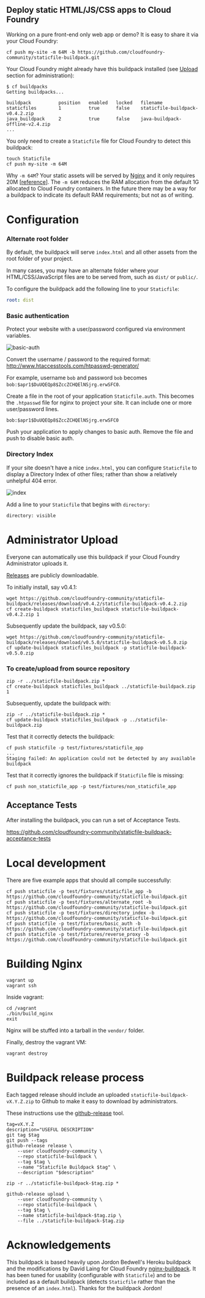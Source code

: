 Deploy static HTML/JS/CSS apps to Cloud Foundry
-----------------------------------------------

Working on a pure front-end only web app or demo? It is easy to share it via your Cloud Foundry:

```
cf push my-site -m 64M -b https://github.com/cloudfoundry-community/staticfile-buildpack.git
```

Your Cloud Foundry might already have this buildpack installed (see [Upload](#administrator-upload) section for administration):

```
$ cf buildpacks
Getting buildpacks...

buildpack          position   enabled   locked   filename
staticfiles        1          true      false    staticfile-buildpack-v0.4.2.zip
java_buildpack     2          true      false    java-buildpack-offline-v2.4.zip
...
```

You only need to create a `Staticfile` file for Cloud Foundry to detect this buildpack:

```
touch Staticfile
cf push my-site -m 64M
```

Why `-m 64M`? Your static assets will be served by [Nginx](http://nginx.com/) and it only requires 20M [[reference](http://wiki.nginx.org/WhyUseIt)]. The `-m 64M` reduces the RAM allocation from the default 1G allocated to Cloud Foundry containers. In the future there may be a way for a buildpack to indicate its default RAM requirements; but not as of writing.

Configuration
=============

### Alternate root folder

By default, the buildpack will serve `index.html` and all other assets from the root folder of your project.

In many cases, you may have an alternate folder where your HTML/CSS/JavaScript files are to be served from, such as `dist/` or `public/`.

To configure the buildpack add the following line to your `Staticfile`:

```yaml
root: dist
```

### Basic authentication

Protect your website with a user/password configured via environment variables.

![basic-auth](http://cl.ly/image/13402a2d0R1i/basicauth.png)

Convert the username / password to the required format: http://www.htaccesstools.com/htpasswd-generator/

For example, username `bob` and password `bob` becomes `bob:$apr1$DuUQEQp8$ZccZCHQElNSjrg.erwSFC0`.

Create a file in the root of your application `Staticfile.auth`. This becomes the `.htpasswd` file for nginx to project your site. It can include one or more user/password lines.

```
bob:$apr1$DuUQEQp8$ZccZCHQElNSjrg.erwSFC0
```

Push your application to apply changes to basic auth. Remove the file and push to disable basic auth.

### Directory Index

If your site doesn't have a nice `index.html`, you can configure `Staticfile` to display a Directory Index of other files; rather than show a relatively unhelpful 404 error.

![index](http://cl.ly/image/2U2y121g000g/directory-index.png)

Add a line to your `Staticfile` that begins with `directory:`

```
directory: visible
```

Administrator Upload
====================

Everyone can automatically use this buildpack if your Cloud Foundry Administrator uploads it.

[Releases](https://github.com/cloudfoundry-community/staticfile-buildpack/releases) are publicly downloadable.

To initially install, say v0.4.1:

```
wget https://github.com/cloudfoundry-community/staticfile-buildpack/releases/download/v0.4.2/staticfile-buildpack-v0.4.2.zip
cf create-buildpack staticfiles_buildpack staticfile-buildpack-v0.4.2.zip 1
```

Subsequently update the buildpack, say v0.5.0:

```
wget https://github.com/cloudfoundry-community/staticfile-buildpack/releases/download/v0.5.0/staticfile-buildpack-v0.5.0.zip
cf update-buildpack staticfiles_buildpack -p staticfile-buildpack-v0.5.0.zip
```

### To create/upload from source repository

```
zip -r ../staticfile-buildpack.zip *
cf create-buildpack staticfiles_buildpack ../staticfile-buildpack.zip 1
```

Subsequently, update the buildpack with:

```
zip -r ../staticfile-buildpack.zip *
cf update-buildpack staticfiles_buildpack -p ../staticfile-buildpack.zip
```

Test that it correctly detects the buildpack:

```
cf push staticfile -p test/fixtures/staticfile_app
...
Staging failed: An application could not be detected by any available buildpack
```

Test that it correctly ignores the buildpack if `Staticfile` file is missing:

```
cf push non_staticfile_app -p test/fixtures/non_staticfile_app
```

Acceptance Tests
----------------

After installing the buildpack, you can run a set of Acceptance Tests.

https://github.com/cloudfoundry-community/staticfile-buildpack-acceptance-tests

Local development
=================

There are five example apps that should all compile successfully:

```
cf push staticfile -p test/fixtures/staticfile_app -b https://github.com/cloudfoundry-community/staticfile-buildpack.git
cf push staticfile -p test/fixtures/alternate_root -b https://github.com/cloudfoundry-community/staticfile-buildpack.git
cf push staticfile -p test/fixtures/directory_index -b https://github.com/cloudfoundry-community/staticfile-buildpack.git
cf push staticfile -p test/fixtures/basic_auth -b https://github.com/cloudfoundry-community/staticfile-buildpack.git
cf push staticfile -p test/fixtures/reverse_proxy -b https://github.com/cloudfoundry-community/staticfile-buildpack.git
```

Building Nginx
==============

```
vagrant up
vagrant ssh
```

Inside vagrant:

```
cd /vagrant
./bin/build_nginx
exit
```

Nginx will be stuffed into a tarball in the `vendor/` folder.

Finally, destroy the vagrant VM:

```
vagrant destroy
```

Buildpack release process
=========================

Each tagged release should include an uploaded `staticfile-buildpack-vX.Y.Z.zip` to Github to make it easy to download by administrators.

These instructions use the [github-release](https://github.com/aktau/github-release) tool.

```
tag=vX.Y.Z
description="USEFUL DESCRIPTION"
git tag $tag
git push --tags
github-release release \
    --user cloudfoundry-community \
    --repo staticfile-buildpack \
    --tag $tag \
    --name "Staticfile Buildpack $tag" \
    --description "$description"

zip -r ../staticfile-buildpack-$tag.zip *

github-release upload \
    --user cloudfoundry-community \
    --repo staticfile-buildpack \
    --tag $tag \
    --name staticfile-buildpack-$tag.zip \
    --file ../staticfile-buildpack-$tag.zip
```

Acknowledgements
================

This buildpack is based heavily upon Jordon Bedwell's Heroku buildpack and the modifications by David Laing for Cloud Foundry [nginx-buildpack](https://github.com/cloudfoundry-community/nginx-buildpack). It has been tuned for usability (configurable with `Staticfile`) and to be included as a default buildpack (detects `Staticfile` rather than the presence of an `index.html`). Thanks for the buildpack Jordon!
